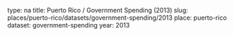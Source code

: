 type: na
title: Puerto Rico / Government Spending (2013)
slug: places/puerto-rico/datasets/government-spending/2013
place: puerto-rico
dataset: government-spending
year: 2013
